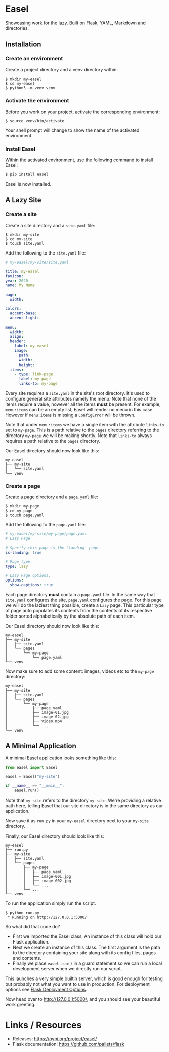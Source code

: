 # Easel

Showcasing work for the lazy. Built on Flask, YAML, Markdown and directories.

## Installation

### Create an environment

Create a project directory and a venv directory within:

``` shell
$ mkdir my-easel
$ cd my-easel
$ python3 -m venv venv
```

### Activate the environment

Before you work on your project, activate the corresponding environment:

``` shell
$ source venv/bin/activate
```

Your shell prompt will change to show the name of the activated environment.

### Install Easel
Within the activated environment, use the following command to install Easel:

``` shell
$ pip install easel
```

Easel is now installed.


## A Lazy Site

### Create a site

Create a site directory and a `site.yaml` file:

``` shell
$ mkdir my-site
$ cd my-site
$ touch site.yaml
```

Add the following to the `site.yaml` file:

``` yaml
# my-easel/my-site/site.yaml

title: my-easel
favicon:
year: 2020
name: My Name

page:
  width:

colors:
  accent-base:
  accent-light:

menu:
  width:
  align:
  header:
    label: my-easel
    image:
      path:
      width:
      height:
  items:
    - type: link-page
      label: my-page
      links-to: my-page
```
Every site requires a `site.yaml` in the site's root directory. It's used to configure general site attributes namely the menu. Note that none of the items require a value, however all the items **must** be present. For example, `menu:items` can be an empty list, Easel will render no menu in this case. However if `menu:items` is missing a `ConfigError` will be thrown.

Note that under `menu:items` we have a single item with the attribute `links-to` set to `my-page`. This is a path relative to the `pages` directory referring to the directory `my-page` we will be making shortly. Note that `links-to` always requires a path relative to the `pages` directory.

Our Easel directory should now look like this:

``` shell
my-easel
├── my-site
│   └── site.yaml
└── venv
```

### Create a page

Create a page directory and a `page.yaml` file:

``` shell
$ mkdir my-page
$ cd my-page
$ touch page.yaml
```


Add the following to the `page.yaml` file:

``` yaml
# my-easel/my-site/my-page/page.yaml
# Lazy Page

# Specify this page is the 'landing' page.
is-landing: true

# Page type.
type: lazy

# Lazy Page options.
options:
  show-captions: true
```

Each page directory **must** contain a `page.yaml` file. In the same way that `site.yaml` configures the site, `page.yaml` configures the page. For this page we will do the laziest thing possible, create a `Lazy` page. This particular type of page auto populates its contents from the contents of its respective folder sorted alphabetically by the absolute path of each item.

Our Easel directory should now look like this:

``` shell
my-easel
├── my-site
│   ├── site.yaml
│   └── pages
│       └── my-page
│           └── page.yaml
└── venv
```

Now make sure to add some content: images, videos etc to the `my-page` directory:

``` shell
my-easel
├── my-site
│   ├── site.yaml
│   └── pages
│       └── my-page
│           ├── page.yaml
│           ├── image-01.jpg
│           ├── image-02.jpg
│           ├── video.mp4
│           └── ...
└── venv
```

## A Minimal Application

A minimal Easel application looks something like this:

``` python
from easel import Easel

easel = Easel("my-site")

if __name__ == "__main__":
    easel.run()
```
Note that `my-site` refers to the directory `my-site`. We're providing a relative path here, telling Easel that our site directory is in the same directory as our application.

Now save it as `run.py` in your `my-easel` directory next to your `my-site` directory.

Finally, our Easel directory should look like this:

``` shell
my-easel
├── run.py
├── my-site
│   ├── site.yaml
│   └── pages
│       ├── my-page
│       │   ├── page.yaml
│       │   ├── image-001.jpg
│       │   ├── image-002.jpg
│       │   └── ...
│       └── ...
└── venv
```

To run the application simply run the script.

``` shell
$ python run.py
 * Running on http://127.0.0.1:5000/
```

So what did that code do?

+ First we imported the Easel class. An instance of this class will hold our Flask application.
+ Next we create an instance of this class. The first argument is the path to the directory containing your site along with its config files, pages and contents.
+ Finally we place `easel.run()` in a guard statement so we can run a local development server when we directly run our script.

This launches a very simple builtin server, which is good enough for testing but probably not what you want to use in production. For deployment options see [Flask Deployment Options](https://flask.palletsprojects.com/en/1.1.x/deploying/#deployment).

<!-- TODO: Create easel-demo / easel-heroku and link here. -->

Now head over to http://127.0.0.1:5000/, and you should see your beautiful work greeting.


<!-- TODO: This needs more development and testing.

# Public API

## Custom Types

``` python
# Import Easel's Page, Menu and Content factories.
from easel.site.pages import page_factory
from easel.site.menus import menu_factory
from easel.site.contents import content_factory

# Import your custom types.
from .custom import CustomPage, CustomMenu, CustomContent


page_factory.register_page_type("custom-page", CustomPage)
menu_factory.register_menu_type("custom-menu", CustomMenu)
content_factory.register_content_type("custom-content", CustomContent)
```

## Custom Assets (templates & static files)

``` python
easel = Easel(
    path_user_site="my-site",
    path_custom_assets="my-custom-theme",
)
```

The assets directory **must** follow the following structure.

``` shell
my-custom-theme
│
├── templates
│   ├── base.html
│   ├── page.html
│   ├── menu.html
│   └── macros.html
│
└── static
    ├── css
    ├── js
    ├── fonts
    └── images

```
Additionally it must contain a `page.html` template in the `templates` directory. This is the entry-point for rendering pages. See `easel.main.views.render_page` and `easel.main.views.page_landing`.

-->

# Links / Resources

+ Releases: https://pypi.org/project/easel/
+ Flask documentation: https://github.com/pallets/flask